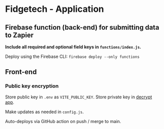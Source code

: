 # Fidgetech - Application

## Firebase function (back-end) for submitting data to Zapier

**Include all required and optional field keys in `functions/index.js`.**

Deploy using the Firebase CLI: `firebase deploy --only functions`

## Front-end

### Public key encryption

Store public key in `.env` as `VITE_PUBLIC_KEY`.
Store private key in [decrypt app](https://github.com/fidgetech/decrypt).

Make updates as needed in `config.js`.

Auto-deploys via GitHub action on push / merge to main.
